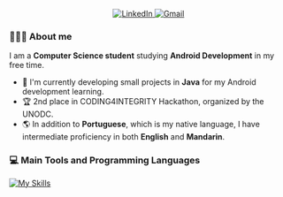 
<p align = "center">
<a href="https://www.linkedin.com/in/erikhsu/" target="_blank">
<img alt="LinkedIn" src="https://img.shields.io/badge/linkedin%20-%230077B5.svg?&style=for-the-badge&logo=linkedin&logoColor=white"/>
<a href="mailto:erikhsu08@gmail.com">
<img alt="Gmail" src="https://img.shields.io/badge/Gmail-D14836?style=for-the-badge&logo=gmail&logoColor=white" />
</a>


</p>
  
  
### **👨🏻‍💻 About me**
I am a **Computer Science student** studying **Android Development** in my free time. 

* 📖 I'm currently developing small projects in **Java** for my Android development learning.
* 🏆 2nd place in CODING4INTEGRITY Hackathon, organized by the UNODC.
* 🌎 In addition to **Portuguese**, which is my native language, I have intermediate proficiency in both **English** and **Mandarin**.


### **💻 Main Tools and Programming Languages**
[![My Skills](https://skillicons.dev/icons?i=androidstudio,eclipse,figma,java,kotlin,git)](https://skillicons.dev)




